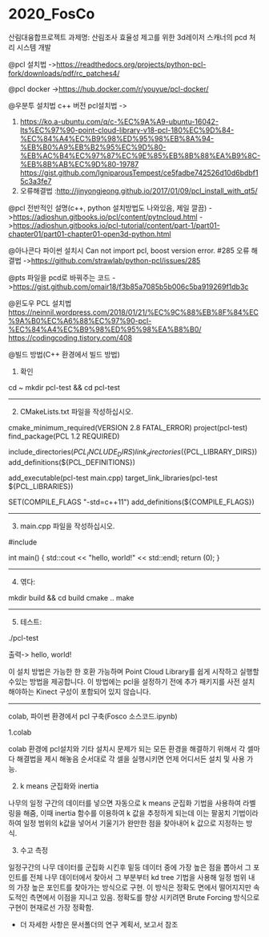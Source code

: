 # 2020_FosCo
산림대융합프로젝트
과제명: 산림조사 효율성 제고를 위한 3d레이저 스캐너의 pcd 처리 시스템 개발

@pcl 설치법
->https://readthedocs.org/projects/python-pcl-fork/downloads/pdf/rc_patches4/

@pcl docker
->https://hub.docker.com/r/youyue/pcl-docker/

@우분투 설치법 c++ 버전 pcl설치법
->
1. https://ko.a-ubuntu.com/q/c-%EC%9A%A9-ubuntu-16042-lts%EC%97%90-point-cloud-library-v18-pcl-180%EC%9D%84-%EC%84%A4%EC%B9%98%ED%95%98%EB%8A%94-%EB%B0%A9%EB%B2%95%EC%9D%80-%EB%AC%B4%EC%97%87%EC%9E%85%EB%8B%88%EA%B9%8C-%EB%8B%AB%EC%9D%80-19787
https://gist.github.com/IgniparousTempest/ce5fadbe742526d10d6bdbf15c3a3fe7
2. 오류해결법 :http://jinyongjeong.github.io/2017/01/09/pcl_install_with_qt5/

@pcl 전반적인 설명(c++, python 설치방법도 나와있음, 제일 깔끔)
->https://adioshun.gitbooks.io/pcl/content/pytncloud.html
->https://adioshun.gitbooks.io/pcl-tutorial/content/part-1/part01-chapter01/part01-chapter01-open3d-python.html

@아나콘다 파이썬 설치시 Can not import pcl, boost version error. #285 오류 해결법 
->https://github.com/strawlab/python-pcl/issues/285

@pts 파일을 pcd로 바꿔주는 코드
->https://gist.github.com/omair18/f3b85a7085b5b006c5ba919269f1db3c

@윈도우 PCL 설치법
https://neinnil.wordpress.com/2018/01/21/%EC%9C%88%EB%8F%84%EC%9A%B0%EC%A6%88%EC%97%90-pcl-%EC%84%A4%EC%B9%98%ED%95%98%EA%B8%B0/
https://codingcoding.tistory.com/408




@빌드 방법(C++ 환경에서 빌드 방법)

1. 확인

 cd ~
mkdir pcl-test && cd pcl-test
 
-------------------------------------------------------------------------
2. CMakeLists.txt 파일을 작성하십시오.

 cmake_minimum_required(VERSION 2.8 FATAL_ERROR)
project(pcl-test)
find_package(PCL 1.2 REQUIRED)

include_directories(${PCL_INCLUDE_DIRS})
link_directories(${PCL_LIBRARY_DIRS})
add_definitions(${PCL_DEFINITIONS})

add_executable(pcl-test main.cpp)
target_link_libraries(pcl-test ${PCL_LIBRARIES})

SET(COMPILE_FLAGS "-std=c++11")
add_definitions(${COMPILE_FLAGS})
 
--------------------------------------------------------------------------
3. main.cpp 파일을 작성하십시오.

 #include <iostream>

int main() {
    std::cout << "hello, world!" << std::endl;
    return (0);
}
 

--------------------------------------------------------------------------

4. 엮다:

 mkdir build && cd build
cmake ..
make

-------------------------------------------------------------------------- 

5. 테스트:

 ./pcl-test
 

출력-> hello, world!

이 설치 방법은 가능한 한 호환 가능하며 Point Cloud Library를 쉽게 시작하고 실행할 수있는 방법을 제공합니다. 이 방법에는 pcl을 설정하기 전에 추가 패키지를 사전 설치해야하는 Kinect 구성이 포함되어 있지 않습니다.


--------------------------------------------------------------------------
colab, 파이썬 환경에서 pcl 구축(Fosco 소스코드.ipynb)

1.colab

colab 환경에 pcl설치와 기타 설치시 문제가 되는 모든 환경을 해결하기 위해서 각 셀마다 해결법을 제시 해놓음
순서대로 각 셀을 실행시키면 언제 어디서든 설치 및 사용 가능.

2. k means 군집화와 inertia

나무의 일정 구간의 데이터를 넣으면 자동으로 k means 군집화 기법을 사용하여 라벨링을 해줌, 이때 inertia 함수를 이용하여 k 값을
추정하게 되는데 이는 팔꿈치 기법이라 하여 일정 범위의 k값을 넣어서 기울기가 완만한 점을 찾아내어 k 값으로 지정하는 방식.

3. 수고 측정

일정구간의 나무 데이터를 군집화 시킨후 밑둥 데이터 중에 가장 높은 점을 뽑아서 그 포인트를 전체 나무 데이터에서 찾아서 그 부분부터 kd tree 기법을 사용해 일정 범위 내의 가장 높은 포인트를 찾아가는 방식으로 구현. 이 방식은 정확도 면에서 떨어지지만 
속도적인 측면에서 이점을 지니고 있음. 정확도를 향상 시키려면 Brute Forcing  방식으로 구현이 현재로선 가장 정확함.



* 더 자세한 사항은 문서폴더의 연구 계획서, 보고서 참조 
